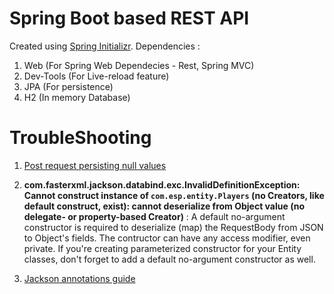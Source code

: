 # Spring Boot based REST API
Created using [Spring Initializr](http://start.spring.io/). Dependencies :
1. Web (For Spring Web Dependecies - Rest, Spring MVC)             
2. Dev-Tools (For Live-reload feature)        
3. JPA (For persistence)       
4. H2 (In memory Database)      
 

# TroubleShooting
1. [Post request persisting null values](https://stackoverflow.com/questions/38935912/requestbody-is-getting-null-values)
2. __com.fasterxml.jackson.databind.exc.InvalidDefinitionException: Cannot construct instance of `com.esp.entity.Players` (no Creators, like default construct, exist): cannot deserialize from Object value (no delegate- or property-based Creator)__ : A default no-argument constructor is required to deserialize (map) the RequestBody from JSON to Object's fields. The contructor can have any access modifier, even private. If you're creating parameterized constructor for your Entity classes, don't forget to add a default no-argument constructor as well.        

3. [Jackson annotations guide](https://www.baeldung.com/jackson-annotations)    
<!-- 4.
5. -->
